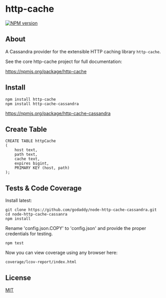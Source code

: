 # http-cache

[![NPM version](https://badge.fury.io/js/http-cache-cassandra.png)](http://badge.fury.io/js/http-cache-cassandra)


## About

A Cassandra provider for the extensible HTTP caching library ```http-cache```.

See the core http-cache project for full documentation:

https://npmjs.org/package/http-cache



## Install

	npm install http-cache
	npm install http-cache-cassandra
	
https://npmjs.org/package/http-cache-cassandra


## Create Table

	CREATE TABLE httpCache
	(
        host text,
        path text,
		cache text,
		expires bigint,
		PRIMARY KEY (host, path)
	);



## Tests & Code Coverage

Install latest:

	git clone https://github.com/godaddy/node-http-cache-cassandra.git
	cd node-http-cache-cassanra
	npm install

Rename 'config.json.COPY' to 'config.json' and provide the proper credentials for testing.

	npm test

Now you can view coverage using any browser here:

	coverage/lcov-report/index.html



## License

[MIT](https://github.com/godaddy/node-http-cache-cassandra/blob/master/LICENSE.txt)



